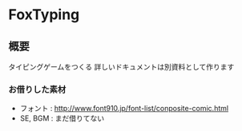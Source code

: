 # FoxTyping

## 概要

タイピングゲームをつくる
詳しいドキュメントは別資料として作ります

### お借りした素材

- フォント : http://www.font910.jp/font-list/conposite-comic.html
- SE, BGM : まだ借りてない
